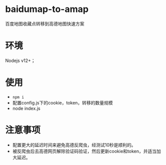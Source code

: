 # baidumap-to-amap
百度地图收藏点转移到高德地图快速方案

# 环境
Nodejs v12+；

# 使用
- `npm i`
- 配置config.js下的cookie，token，转移的数量规模
- node index.js

# 注意事项
- 配置更大的延迟时间来避免高德反爬虫，经测试10秒是顺利的。
- 被反爬虫后去高德网页解除验证码验证，然后更新cookie和token，并适当加大延迟。